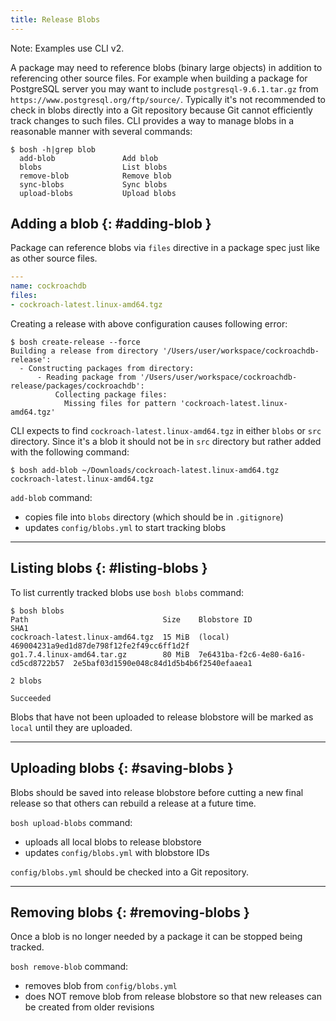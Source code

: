 ```yaml
---
title: Release Blobs
---
```


<p class="note">Note: Examples use CLI v2.</p>

A package may need to reference blobs (binary large objects) in addition to referencing other source files. For example when building a package for PostgreSQL server you may want to include `postgresql-9.6.1.tar.gz` from `https://www.postgresql.org/ftp/source/`. Typically it's not recommended to check in blobs directly into a Git repository because Git cannot efficiently track changes to such files. CLI provides a way to manage blobs in a reasonable manner with several commands:

```shell
$ bosh -h|grep blob
  add-blob               Add blob
  blobs                  List blobs
  remove-blob            Remove blob
  sync-blobs             Sync blobs
  upload-blobs           Upload blobs
```

## Adding a blob {: #adding-blob }

Package can reference blobs via `files` directive in a package spec just like as other source files.

```yaml
---
name: cockroachdb
files:
- cockroach-latest.linux-amd64.tgz
```

Creating a release with above configuration causes following error:

```shell
$ bosh create-release --force
Building a release from directory '/Users/user/workspace/cockroachdb-release':
  - Constructing packages from directory:
      - Reading package from '/Users/user/workspace/cockroachdb-release/packages/cockroachdb':
          Collecting package files:
            Missing files for pattern 'cockroach-latest.linux-amd64.tgz'
```

CLI expects to find `cockroach-latest.linux-amd64.tgz` in either `blobs` or `src` directory. Since it's a blob it should not be in `src` directory but rather added with the following command:

```shell
$ bosh add-blob ~/Downloads/cockroach-latest.linux-amd64.tgz cockroach-latest.linux-amd64.tgz
```

`add-blob` command:

- copies file into `blobs` directory (which should be in `.gitignore`)
- updates `config/blobs.yml` to start tracking blobs

---
## Listing blobs {: #listing-blobs }

To list currently tracked blobs use `bosh blobs` command:

```shell
$ bosh blobs
Path                              Size    Blobstore ID                          SHA1
cockroach-latest.linux-amd64.tgz  15 MiB  (local)                               469004231a9ed1d87de798f12fe2f49cc6ff1d2f
go1.7.4.linux-amd64.tar.gz        80 MiB  7e6431ba-f2c6-4e80-6a16-cd5cd8722b57  2e5baf03d1590e048c84d1d5b4b6f2540efaaea1

2 blobs

Succeeded
```

Blobs that have not been uploaded to release blobstore will be marked as `local` until they are uploaded.

---
## Uploading blobs {: #saving-blobs }

Blobs should be saved into release blobstore before cutting a new final release so that others can rebuild a release at a future time.

`bosh upload-blobs` command:

- uploads all local blobs to release blobstore
- updates `config/blobs.yml` with blobstore IDs

`config/blobs.yml` should be checked into a Git repository.

---
## Removing blobs {: #removing-blobs }

Once a blob is no longer needed by a package it can be stopped being tracked.

`bosh remove-blob` command:

- removes blob from `config/blobs.yml`
- does NOT remove blob from release blobstore so that new releases can be created from older revisions
